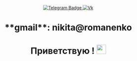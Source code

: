 
<div id="header" align="center">
    <div id="badges">
      <a href="https://t.me/junior_romanenko/">
        <img src="https://img.shields.io/badge/Telegram-blue?logo=telegram&logoColor=white" alt="Telegram Badge"/>
      </a>
      <a href="https://vk.com/gamblerkit">
        <img src="https://img.shields.io/badge/Vk-blue?logo=vkontaktem&logoColor=white" alt="Vk"/>
      </a>
      <h1>
        **gmail**: nikita@romanenko
      </h1>
    </div>
    <h1>
      Приветствую !
      <img src="https://media.giphy.com/media/hvRJCLFzcasrR4ia7z/giphy.gif" width="30px"/>
    </h1>
</div>


<!--
**juniorromanenko/juniorromanenko** is a ✨ _special_ ✨ repository because its `README.md` (this file) appears on your GitHub profile.

Here are some ideas to get you started:

- 🔭 I’m currently working on ...
- 🌱 I’m currently learning ...
- 👯 I’m looking to collaborate on ...
- 🤔 I’m looking for help with ...
- 💬 Ask me about ...
- 📫 How to reach me: ...
- 😄 Pronouns: ...
- ⚡ Fun fact: ...
-->
